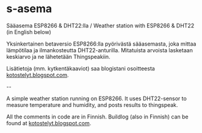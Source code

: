 # s-asema
Sääasema ESP8266 &amp; DHT22:lla / Weather station with ESP8266 &amp; DHT22 (in English below)

Yksinkertainen betaversio ESP8266:lla pyörivästä sääasemasta, joka mittaa lämpötilaa ja ilmankosteutta DHT22-anturilla.
Mitatuista arvoista lasketaan keskiarvo ja ne lähetetään Thingspeakiin.

Lisätietoja (mm. kytkentäkaaviot) saa blogistani osoitteesta <a href="kotostelyt.blogspot.com">kotostelyt.blogspot.com</a>.

--

A simple weather station running on ESP8266. It uses DHT22-sensor to measure temperature and humidity, and posts results to thingspeak.

All the comments in code are in Finnish. Buildlog (also in Finnish) can be found at 
<a href="kotostelyt.blogspot.com">kotostelyt.blogspot.com</a>.
